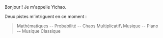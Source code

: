 Bonjour ! Je m'appelle Yichao.

Deux pistes m'intriguent en ce moment :

> Mathématiques -- Probabilité -- Chaos Multiplicatif\\
> Musique -- Piano -- Musique Classique